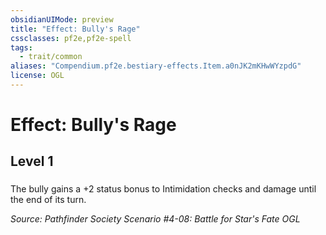 ```yaml
---
obsidianUIMode: preview
title: "Effect: Bully's Rage"
cssclasses: pf2e,pf2e-spell
tags:
  - trait/common
aliases: "Compendium.pf2e.bestiary-effects.Item.a0nJK2mKHwWYzpdG"
license: OGL
---
```

# Effect: Bully's Rage
## Level 1
### 






The bully gains a +2 status bonus to Intimidation checks and damage until the end of its turn.

*Source: Pathfinder Society Scenario #4-08: Battle for Star's Fate*
*OGL*